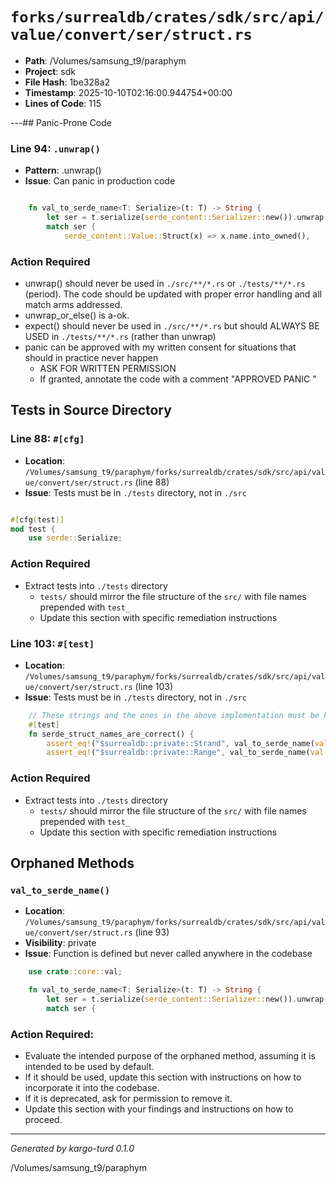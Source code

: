 # `forks/surrealdb/crates/sdk/src/api/value/convert/ser/struct.rs`

- **Path**: /Volumes/samsung_t9/paraphym
- **Project**: sdk
- **File Hash**: 1be328a2  
- **Timestamp**: 2025-10-10T02:16:00.944754+00:00  
- **Lines of Code**: 115

---## Panic-Prone Code


### Line 94: `.unwrap()`

- **Pattern**: .unwrap()
- **Issue**: Can panic in production code

```rust

	fn val_to_serde_name<T: Serialize>(t: T) -> String {
		let ser = t.serialize(serde_content::Serializer::new()).unwrap();
		match ser {
			serde_content::Value::Struct(x) => x.name.into_owned(),
```

### Action Required

- unwrap() should never be used in `./src/**/*.rs` or `./tests/**/*.rs` (period). The code should be updated with proper error handling and all match arms addressed.
- unwrap_or_else() is a-ok. 
- expect() should never be used in `./src/**/*.rs` but should ALWAYS BE USED in `./tests/**/*.rs` (rather than unwrap)
- panic can be approved with my written consent for situations that should in practice never happen  
  - ASK FOR WRITTEN PERMISSION
  - If granted, annotate the code with a comment "APPROVED PANIC "

## Tests in Source Directory


### Line 88: `#[cfg]`

- **Location**: `/Volumes/samsung_t9/paraphym/forks/surrealdb/crates/sdk/src/api/value/convert/ser/struct.rs` (line 88)
- **Issue**: Tests must be in `./tests` directory, not in `./src`

```rust

#[cfg(test)]
mod test {
	use serde::Serialize;

```

### Action Required

- Extract tests into `./tests` directory
  - `tests/` should mirror the file structure of the `src/` with file names prepended with `test_`
  - Update this section with specific remediation instructions
  


### Line 103: `#[test]`

- **Location**: `/Volumes/samsung_t9/paraphym/forks/surrealdb/crates/sdk/src/api/value/convert/ser/struct.rs` (line 103)
- **Issue**: Tests must be in `./tests` directory, not in `./src`

```rust
	// These strings and the ones in the above implementation must be kept in sync.
	#[test]
	fn serde_struct_names_are_correct() {
		assert_eq!("$surrealdb::private::Strand", val_to_serde_name(val::Strand::default()));
		assert_eq!("$surrealdb::private::Range", val_to_serde_name(val::Range::unbounded()));
```

### Action Required

- Extract tests into `./tests` directory
  - `tests/` should mirror the file structure of the `src/` with file names prepended with `test_`
  - Update this section with specific remediation instructions
  

## Orphaned Methods


### `val_to_serde_name()`

- **Location**: `/Volumes/samsung_t9/paraphym/forks/surrealdb/crates/sdk/src/api/value/convert/ser/struct.rs` (line 93)
- **Visibility**: private
- **Issue**: Function is defined but never called anywhere in the codebase

```rust
	use crate::core::val;

	fn val_to_serde_name<T: Serialize>(t: T) -> String {
		let ser = t.serialize(serde_content::Serializer::new()).unwrap();
		match ser {
```

### Action Required:

- Evaluate the intended purpose of the orphaned method, assuming it is intended to be used by default.
- If it should be used, update this section with instructions on how to incorporate it into the codebase.
- If it is deprecated, ask for permission to remove it.
- Update this section with your findings and instructions on how to proceed.

---

*Generated by kargo-turd 0.1.0*

/Volumes/samsung_t9/paraphym